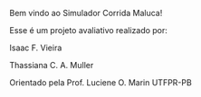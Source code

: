 Bem vindo ao Simulador Corrida Maluca!

Esse é um projeto avaliativo realizado por:

Isaac F. Vieira

Thassiana C. A. Muller

Orientado pela Prof. Luciene O. Marin 
UTFPR-PB

